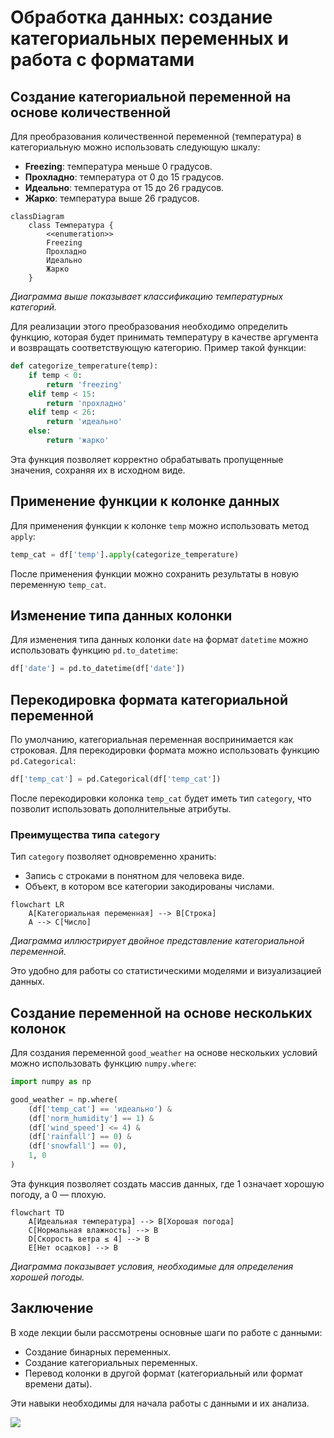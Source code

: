 # Обработка данных: создание категориальных переменных и работа с форматами

## Создание категориальной переменной на основе количественной

Для преобразования количественной переменной (температура) в категориальную можно использовать следующую шкалу:

- **Freezing**: температура меньше 0 градусов.
- **Прохладно**: температура от 0 до 15 градусов.
- **Идеально**: температура от 15 до 26 градусов.
- **Жарко**: температура выше 26 градусов.

```mermaid
classDiagram
    class Температура {
        <<enumeration>>
        Freezing
        Прохладно
        Идеально
        Жарко
    }
```

*Диаграмма выше показывает классификацию температурных категорий.*

Для реализации этого преобразования необходимо определить функцию, которая будет принимать температуру в качестве аргумента и возвращать соответствующую категорию. Пример такой функции:

```python
def categorize_temperature(temp):
    if temp < 0:
        return 'freezing'
    elif temp < 15:
        return 'прохладно'
    elif temp < 26:
        return 'идеально'
    else:
        return 'жарко'
```

Эта функция позволяет корректно обрабатывать пропущенные значения, сохраняя их в исходном виде.

## Применение функции к колонке данных

Для применения функции к колонке `temp` можно использовать метод `apply`:

```python
temp_cat = df['temp'].apply(categorize_temperature)
```

После применения функции можно сохранить результаты в новую переменную `temp_cat`.

## Изменение типа данных колонки

Для изменения типа данных колонки `date` на формат `datetime` можно использовать функцию `pd.to_datetime`:

```python
df['date'] = pd.to_datetime(df['date'])
```

## Перекодировка формата категориальной переменной

По умолчанию, категориальная переменная воспринимается как строковая. Для перекодировки формата можно использовать функцию `pd.Categorical`:

```python
df['temp_cat'] = pd.Categorical(df['temp_cat'])
```

После перекодировки колонка `temp_cat` будет иметь тип `category`, что позволит использовать дополнительные атрибуты.

### Преимущества типа `category`

Тип `category` позволяет одновременно хранить:

- Запись с строками в понятном для человека виде.
- Объект, в котором все категории закодированы числами.

```mermaid
flowchart LR
    A[Категориальная переменная] --> B[Строка]
    A --> C[Число]
```

*Диаграмма иллюстрирует двойное представление категориальной переменной.*

Это удобно для работы со статистическими моделями и визуализацией данных.

## Создание переменной на основе нескольких колонок

Для создания переменной `good_weather` на основе нескольких условий можно использовать функцию `numpy.where`:

```python
import numpy as np

good_weather = np.where(
    (df['temp_cat'] == 'идеально') &
    (df['norm_humidity'] == 1) &
    (df['wind_speed'] <= 4) &
    (df['rainfall'] == 0) &
    (df['snowfall'] == 0),
    1, 0
)
```

Эта функция позволяет создать массив данных, где 1 означает хорошую погоду, а 0 — плохую.

```mermaid
flowchart TD
    A[Идеальная температура] --> B[Хорошая погода]
    C[Нормальная влажность] --> B
    D[Скорость ветра ≤ 4] --> B
    E[Нет осадков] --> B
```

*Диаграмма показывает условия, необходимые для определения хорошей погоды.*

## Заключение

В ходе лекции были рассмотрены основные шаги по работе с данными:

- Создание бинарных переменных.
- Создание категориальных переменных.
- Перевод колонки в другой формат (категориальный или формат времени даты).

Эти навыки необходимы для начала работы с данными и их анализа.

![](images/СдАД__LEC_03_PART_02_P/000239s_top_7.jpg)